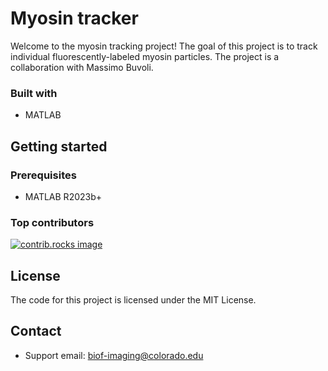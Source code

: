 # Myosin tracker

Welcome to the myosin tracking project! The goal of this project is to track individual fluorescently-labeled myosin particles. The project is a collaboration with Massimo Buvoli.

### Built with

- MATLAB

## Getting started

### Prerequisites

- MATLAB R2023b+

### Top contributors
<a href="https://github.com/Biofrontiers-ALMC/tracking-myosin/graphs/contributors">
  <img src="https://contrib.rocks/image?repo=Biofrontiers-ALMC/tracking-myosin" alt="contrib.rocks image" />
</a>

## License

The code for this project is licensed under the MIT License.

## Contact

- Support email: biof-imaging@colorado.edu